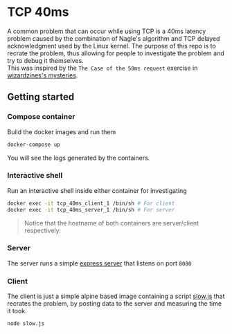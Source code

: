 # TCP 40ms

A common problem that can occur while using TCP is a 40ms latency problem caused by the combination of Nagle's algorithm and TCP delayed acknowledgment used by the Linux kernel. The purpose of this repo is to recrate the problem, thus allowing for people to investigate the problem and try to debug it themselves.  
This was inspired by the `The Case of the 50ms request` exercise in [wizardzines's mysteries](https://mysteries.wizardzines.com/).

## Getting started

### Compose container

Build the docker images and run them

```bash
docker-compose up
```

You will see the logs generated by the containers.

### Interactive shell

Run an interactive shell inside either container for investigating

```bash
docker exec -it tcp_40ms_client_1 /bin/sh # For client
docker exec -it tcp_40ms_server_1 /bin/sh # For server
```

> Notice that the hostname of both containers are server/client respectively.

### Server

The server runs a simple [express server](server/server.js) that listens on port `8080`

### Client

The client is just a simple alpine based image containing a script [slow.js](client/slow.js)
that recrates the problem, by posting data to the server and measuring the time it took.

```bash
node slow.js
```
